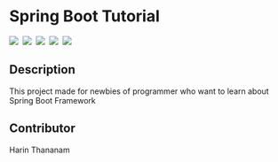 # Spring Boot Tutorial

<p align="left">
<img src="https://shields.io/badge/Java-v1.11.0-555555?style=flat-square&logo=java&logoColor=ffffff&labelColor=e32c2e">&nbsp;
<img src="https://shields.io/badge/Spring_Boot-v2.4.2-555555?style=flat-square&logo=spring&logoColor=ffffff&labelColor=6db33f">&nbsp;
<img src="https://shields.io/badge/Apache-d22128?style=flat-square&logo=apache">&nbsp;
<img src="https://shields.io/badge/Maven-c71a36?style=flat-square&logo=apache-maven">&nbsp;
<img src="https://shields.io/badge/Apache_Tomcat-f8dc75?style=flat-square&logo=apache-tomcat&logoColor=555555">&nbsp;
</p>

Description
----
This project made for newbies of programmer who want to learn about Spring Boot Framework

Contributor
----
Harin Thananam